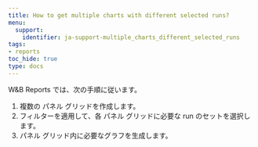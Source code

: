```yaml
---
title: How to get multiple charts with different selected runs?
menu:
  support:
    identifier: ja-support-multiple_charts_different_selected_runs
tags:
- reports
toc_hide: true
type: docs
---
```


W&B Reports では、次の手順に従います。

1. 複数の パネル グリッドを作成します。
2. フィルターを適用して、各 パネル グリッドに必要な run のセットを選択します。
3. パネル グリッド内に必要なグラフを生成します。
